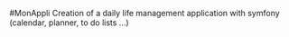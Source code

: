 #MonAppli
Creation of a daily life management application with symfony
(calendar, planner, to do lists ...)
